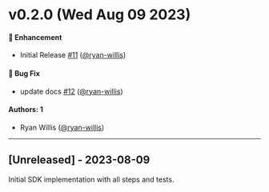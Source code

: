 # v0.2.0 (Wed Aug 09 2023)

#### 🚀 Enhancement

- Initial Release [#11](https://github.com/JupiterOne/graph-linear/pull/11) ([@ryan-willis](https://github.com/ryan-willis))

#### 🐛 Bug Fix

- update docs [#12](https://github.com/JupiterOne/graph-linear/pull/12) ([@ryan-willis](https://github.com/ryan-willis))

#### Authors: 1

- Ryan Willis ([@ryan-willis](https://github.com/ryan-willis))

---

## [Unreleased] - 2023-08-09

Initial SDK implementation with all steps and tests.
